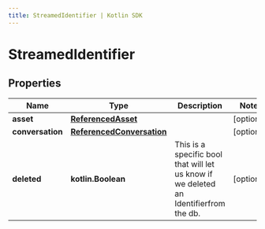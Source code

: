 ```yaml
---
title: StreamedIdentifier | Kotlin SDK
---
```




# StreamedIdentifier

## Properties
Name | Type | Description | Notes
------------ | ------------- | ------------- | -------------
**asset** | [**ReferencedAsset**](ReferencedAsset) |  |  [optional]
**conversation** | [**ReferencedConversation**](ReferencedConversation) |  |  [optional]
**deleted** | **kotlin.Boolean** | This is a specific bool that will let us know if we deleted an Identifierfrom the db. |  [optional]





